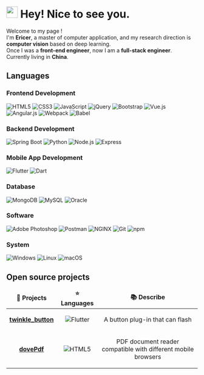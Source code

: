 <h1><img src="https://emojis.slackmojis.com/emojis/images/1531849430/4246/blob-sunglasses.gif?1531849430" width="30"/> Hey! Nice to see you.</h1>

<p>Welcome to my page ! <img src="https://cdn-icons-png.flaticon.com/512/8901/8901502.png" width="13"/> </br>
I'm <b>Ericer</b>, a master of computer application, and my research direction is <b>computer vision</b> based on deep learning. <img src="https://cdn-icons-png.flaticon.com/512/3375/3375152.png" width="13"/> </br>
Once I was a <b>front-end engineer</b>, now I am a <b>full-stack engineer</b>. <img src="https://cdn-icons-png.flaticon.com/512/2115/2115955.png" width="13"/> </br>
Currently living in <b>China</b>. <img src="https://cdn-icons-png.flaticon.com/512/197/197375.png" width="13"/>
</p>


<h2>Languages</h2>
<h3>Frontend Development</h3>
<p>
  <img alt="HTML5" src="https://img.shields.io/badge/-HTML5-e44c27?style=flat-square&logo=html5&logoColor=white" />
  <img alt="CSS3" src="https://img.shields.io/badge/-CSS3-264de4?style=flat-square&logo=css3&logoColor=white" />
  <img alt="JavaScript" src="https://img.shields.io/badge/-JavaScript-d1b514?style=flat-square&logo=javascript&logoColor=white" />
  <img alt="jQuery" src="https://img.shields.io/badge/-jQuery-45b8d8?style=flat-square&logo=jquery&logoColor=white" />
  <img alt="Bootstrap" src="https://img.shields.io/badge/-Bootstrap-563d7c?style=flat-square&logo=bootstrap&logoColor=white" />
  <img alt="Vue.js" src="https://img.shields.io/badge/-Vue.js-42b883?style=flat-square&logo=vuedotjs&logoColor=white" />
  <img alt="Angular.js" src="https://img.shields.io/badge/-Angular.js-DD0031?style=flat-square&logo=angular&logoColor=white" />
  <img alt="Webpack" src="https://img.shields.io/badge/-Webpack-5299c8?style=flat-square&logo=webpack&logoColor=white" />
  <img alt="Babel" src="https://img.shields.io/badge/-Babel-d1b514?style=flat-square&logo=babel&logoColor=white" />
</p>

<h3>Backend Development</h3>
<p>
  <img alt="Spring Boot" src="https://img.shields.io/badge/-Spring Boot-58a722?style=flat-square&logo=springboot&logoColor=white" />
  <img alt="Python" src="https://img.shields.io/badge/-Python-3876ac?style=flat-square&logo=python&logoColor=white" />
  <img alt="Node.js" src="https://img.shields.io/badge/-Nodejs-43853d?style=flat-square&logo=Node.js&logoColor=white" />
  <img alt="Express" src="https://img.shields.io/badge/-Express-212121?style=flat-square&logo=express&logoColor=white" />
</p>

<h3>Mobile App Development</h3>
<p>
  <img alt="Flutter" src="https://img.shields.io/badge/-Flutter-41c4ff?style=flat-square&logo=flutter&logoColor=white" />
  <img alt="Dart" src="https://img.shields.io/badge/-Dart-45b8d8?style=flat-square&logo=dart&logoColor=white" />
</p>

<h3>Database</h3>
<p>
  <img alt="MongoDB" src="https://img.shields.io/badge/-MongoDB-449945?style=flat-square&logo=mongodb&logoColor=white" /> 
  <img alt="MySQL" src="https://img.shields.io/badge/-MySQL-3E6E93?style=flat-square&logo=mysql&logoColor=white" />
  <img alt="Oracle" src="https://img.shields.io/badge/-Oracle-cc4028?style=flat-square&logo=oracle&logoColor=white" />
</p>

<h3>Software</h3>
<p>
  <img alt="Adobe Photoshop	" src="https://img.shields.io/badge/-Adobe Photoshop-007ACC?style=flat-square&logo=adobephotoshop&logoColor=white" />
  <img alt="Postman" src="https://img.shields.io/badge/-Postman-ff6907?style=flat-square&logo=postman&logoColor=white" />
  <img alt="NGINX" src="https://img.shields.io/badge/-NGINX-00B140?style=flat-square&logo=nginx&logoColor=white" />
  <img alt="Git" src="https://img.shields.io/badge/-Git-ed5435?style=flat-square&logo=git&logoColor=white" />
  <img alt="npm" src="https://img.shields.io/badge/-NPM-CB3837?style=flat-square&logo=npm&logoColor=white" />
</p>

<h3>System</h3>
<p>
  <img alt="Windows" src="https://img.shields.io/badge/-Windows-0078d5?style=flat-square&logo=windows&logoColor=white" />
  <img alt="Linux" src="https://img.shields.io/badge/-Linux-430098?style=flat-square&logo=linux&logoColor=white" />
  <img alt="macOS" src="https://img.shields.io/badge/-macOS-B7178C?style=flat-square&logo=macos&logoColor=white" />
</p>


<h2>Open source projects</h2>
<table>
  <thead align="center">
    <tr border: none;>
      <td><b>🎁 Projects</b></td>
      <td><b>⭐ Languages</b></td>
      <td><b>📚 Describe</b></td>
    </tr>
  </thead>
  <tbody align="center">
    <tr>
      <td>
        <a href="https://pub.dev/packages/twinkle_button"><b>twinkle_button</b></a>
      </td>
      <td>
        <img alt="Flutter" src="https://img.shields.io/badge/-Flutter-41c4ff?style=flat-square&logo=flutter&logoColor=white" />
      </td>
      <td>
        <p>A button plug-in that can flash</p>
      </td>
    </tr>
	  <tr>
      <td>
        <a href="https://github.com/thmsgbrt/Chrome-Extension-with-React-and-Typescript-Starter-Pack"><b>dovePdf</b></a>
      </td>
      <td>
        <img alt="HTML5" src="https://img.shields.io/badge/-HTML5-e44c27?style=flat-square&logo=html5&logoColor=white" />
      </td>
      <td>
        <p>PDF document reader compatible with different mobile browsers</p>
      </td>
    </tr>
  </tbody>
</table>

<!--
**EricerYang/EricerYang** is a ✨ _special_ ✨ repository because its `README.md` (this file) appears on your GitHub profile.

Here are some ideas to get you started:

- 🔭 I’m currently working on ...
- 🌱 I’m currently learning ...
- 👯 I’m looking to collaborate on ...
- 🤔 I’m looking for help with ...
- 💬 Ask me about ...
- 📫 How to reach me: ...
- 😄 Pronouns: ...
- ⚡ Fun fact: ...
-->
